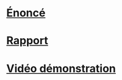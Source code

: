 # [Énoncé](enonce.pdf)

# [Rapport](rapport.pdf.pdf)

# [Vidéo démonstration](https://www.youtube.com/watch?v=E6L7Baf0bTc)
